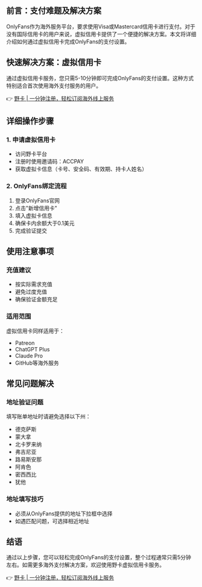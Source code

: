 ## 前言：支付难题及解决方案

OnlyFans作为海外服务平台，要求使用Visa或Mastercard信用卡进行支付。对于没有国际信用卡的用户来说，虚拟信用卡提供了一个便捷的解决方案。本文将详细介绍如何通过虚拟信用卡完成OnlyFans的支付设置。

## 快速解决方案：虚拟信用卡

通过虚拟信用卡服务，您只需5-10分钟即可完成OnlyFans的支付设置。这种方式特别适合首次使用海外支付服务的用户。

👉 [野卡 | 一分钟注册，轻松订阅海外线上服务](https://bit.ly/bewildcard)

## 详细操作步骤

### 1. 申请虚拟信用卡
- 访问野卡平台
- 注册时使用邀请码：ACCPAY
- 获取虚拟卡信息（卡号、安全码、有效期、持卡人姓名）

### 2. OnlyFans绑定流程
1. 登录OnlyFans官网
2. 点击"新增信用卡"
3. 填入虚拟卡信息
4. 确保卡内余额大于0.1美元
5. 完成验证提交

## 使用注意事项

### 充值建议
- 按实际需求充值
- 避免过度充值
- 确保验证金额充足

### 适用范围
虚拟信用卡同样适用于：
- Patreon
- ChatGPT Plus
- Claude Pro
- GitHub等海外服务

## 常见问题解决

### 地址验证问题
填写账单地址时请避免选择以下州：
- 德克萨斯
- 蒙大拿
- 北卡罗来纳
- 弗吉尼亚
- 路易斯安那
- 阿肯色
- 密西西比
- 犹他

### 地址填写技巧
- 必须从OnlyFans提供的地址下拉框中选择
- 如遇匹配问题，可选择相近地址

## 结语

通过以上步骤，您可以轻松完成OnlyFans的支付设置，整个过程通常只需5分钟左右。如需更多海外支付解决方案，欢迎使用野卡虚拟信用卡服务。

👉 [野卡 | 一分钟注册，轻松订阅海外线上服务](https://bit.ly/bewildcard)
